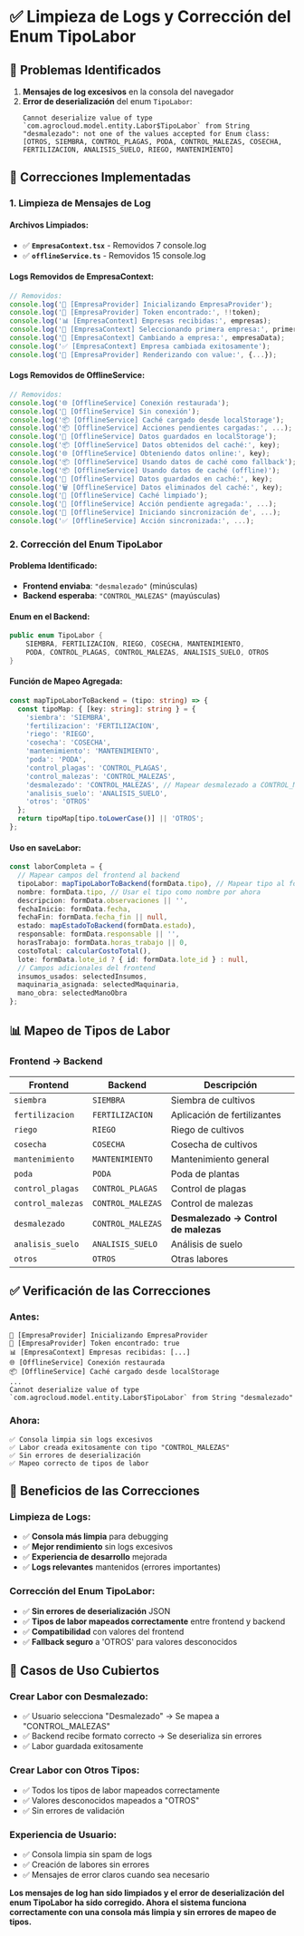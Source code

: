 # ✅ Limpieza de Logs y Corrección del Enum TipoLabor

## 🎯 **Problemas Identificados**

1. **Mensajes de log excesivos** en la consola del navegador
2. **Error de deserialización** del enum `TipoLabor`:
   ```
   Cannot deserialize value of type `com.agrocloud.model.entity.Labor$TipoLabor` from String "desmalezado": not one of the values accepted for Enum class: [OTROS, SIEMBRA, CONTROL_PLAGAS, PODA, CONTROL_MALEZAS, COSECHA, FERTILIZACION, ANALISIS_SUELO, RIEGO, MANTENIMIENTO]
   ```

## 🔧 **Correcciones Implementadas**

### **1. Limpieza de Mensajes de Log**

#### **Archivos Limpiados:**
- ✅ **`EmpresaContext.tsx`** - Removidos 7 console.log
- ✅ **`offlineService.ts`** - Removidos 15 console.log

#### **Logs Removidos de EmpresaContext:**
```typescript
// Removidos:
console.log('🏢 [EmpresaProvider] Inicializando EmpresaProvider');
console.log('🔑 [EmpresaProvider] Token encontrado:', !!token);
console.log('📊 [EmpresaContext] Empresas recibidas:', empresas);
console.log('🏢 [EmpresaContext] Seleccionando primera empresa:', primeraEmpresa);
console.log('🔄 [EmpresaContext] Cambiando a empresa:', empresaData);
console.log('✅ [EmpresaContext] Empresa cambiada exitosamente');
console.log('🏢 [EmpresaProvider] Renderizando con value:', {...});
```

#### **Logs Removidos de OfflineService:**
```typescript
// Removidos:
console.log('🌐 [OfflineService] Conexión restaurada');
console.log('📴 [OfflineService] Sin conexión');
console.log('📦 [OfflineService] Caché cargado desde localStorage');
console.log('📦 [OfflineService] Acciones pendientes cargadas:', ...);
console.log('💾 [OfflineService] Datos guardados en localStorage');
console.log('📦 [OfflineService] Datos obtenidos del caché:', key);
console.log('🌐 [OfflineService] Obteniendo datos online:', key);
console.log('📦 [OfflineService] Usando datos de caché como fallback');
console.log('📦 [OfflineService] Usando datos de caché (offline)');
console.log('💾 [OfflineService] Datos guardados en caché:', key);
console.log('🗑️ [OfflineService] Datos eliminados del caché:', key);
console.log('🧹 [OfflineService] Caché limpiado');
console.log('📝 [OfflineService] Acción pendiente agregada:', ...);
console.log('🔄 [OfflineService] Iniciando sincronización de', ...);
console.log('✅ [OfflineService] Acción sincronizada:', ...);
```

### **2. Corrección del Enum TipoLabor**

#### **Problema Identificado:**
- **Frontend enviaba**: `"desmalezado"` (minúsculas)
- **Backend esperaba**: `"CONTROL_MALEZAS"` (mayúsculas)

#### **Enum en el Backend:**
```java
public enum TipoLabor {
    SIEMBRA, FERTILIZACION, RIEGO, COSECHA, MANTENIMIENTO, 
    PODA, CONTROL_PLAGAS, CONTROL_MALEZAS, ANALISIS_SUELO, OTROS
}
```

#### **Función de Mapeo Agregada:**
```typescript
const mapTipoLaborToBackend = (tipo: string) => {
  const tipoMap: { [key: string]: string } = {
    'siembra': 'SIEMBRA',
    'fertilizacion': 'FERTILIZACION',
    'riego': 'RIEGO',
    'cosecha': 'COSECHA',
    'mantenimiento': 'MANTENIMIENTO',
    'poda': 'PODA',
    'control_plagas': 'CONTROL_PLAGAS',
    'control_malezas': 'CONTROL_MALEZAS',
    'desmalezado': 'CONTROL_MALEZAS', // Mapear desmalezado a CONTROL_MALEZAS
    'analisis_suelo': 'ANALISIS_SUELO',
    'otros': 'OTROS'
  };
  return tipoMap[tipo.toLowerCase()] || 'OTROS';
};
```

#### **Uso en saveLabor:**
```typescript
const laborCompleta = {
  // Mapear campos del frontend al backend
  tipoLabor: mapTipoLaborToBackend(formData.tipo), // Mapear tipo al formato del backend
  nombre: formData.tipo, // Usar el tipo como nombre por ahora
  descripcion: formData.observaciones || '',
  fechaInicio: formData.fecha,
  fechaFin: formData.fecha_fin || null,
  estado: mapEstadoToBackend(formData.estado),
  responsable: formData.responsable || '',
  horasTrabajo: formData.horas_trabajo || 0,
  costoTotal: calcularCostoTotal(),
  lote: formData.lote_id ? { id: formData.lote_id } : null,
  // Campos adicionales del frontend
  insumos_usados: selectedInsumos,
  maquinaria_asignada: selectedMaquinaria,
  mano_obra: selectedManoObra
};
```

## 📊 **Mapeo de Tipos de Labor**

### **Frontend → Backend**

| Frontend | Backend | Descripción |
|----------|---------|-------------|
| `siembra` | `SIEMBRA` | Siembra de cultivos |
| `fertilizacion` | `FERTILIZACION` | Aplicación de fertilizantes |
| `riego` | `RIEGO` | Riego de cultivos |
| `cosecha` | `COSECHA` | Cosecha de cultivos |
| `mantenimiento` | `MANTENIMIENTO` | Mantenimiento general |
| `poda` | `PODA` | Poda de plantas |
| `control_plagas` | `CONTROL_PLAGAS` | Control de plagas |
| `control_malezas` | `CONTROL_MALEZAS` | Control de malezas |
| `desmalezado` | `CONTROL_MALEZAS` | **Desmalezado → Control de malezas** |
| `analisis_suelo` | `ANALISIS_SUELO` | Análisis de suelo |
| `otros` | `OTROS` | Otras labores |

## ✅ **Verificación de las Correcciones**

### **Antes:**
```
🏢 [EmpresaProvider] Inicializando EmpresaProvider
🔑 [EmpresaProvider] Token encontrado: true
📊 [EmpresaContext] Empresas recibidas: [...]
🌐 [OfflineService] Conexión restaurada
📦 [OfflineService] Caché cargado desde localStorage
...
Cannot deserialize value of type `com.agrocloud.model.entity.Labor$TipoLabor` from String "desmalezado"
```

### **Ahora:**
```
✅ Consola limpia sin logs excesivos
✅ Labor creada exitosamente con tipo "CONTROL_MALEZAS"
✅ Sin errores de deserialización
✅ Mapeo correcto de tipos de labor
```

## 🎉 **Beneficios de las Correcciones**

### **Limpieza de Logs:**
- ✅ **Consola más limpia** para debugging
- ✅ **Mejor rendimiento** sin logs excesivos
- ✅ **Experiencia de desarrollo** mejorada
- ✅ **Logs relevantes** mantenidos (errores importantes)

### **Corrección del Enum TipoLabor:**
- ✅ **Sin errores de deserialización** JSON
- ✅ **Tipos de labor mapeados correctamente** entre frontend y backend
- ✅ **Compatibilidad** con valores del frontend
- ✅ **Fallback seguro** a 'OTROS' para valores desconocidos

## 🔧 **Casos de Uso Cubiertos**

### **Crear Labor con Desmalezado:**
- ✅ Usuario selecciona "Desmalezado" → Se mapea a "CONTROL_MALEZAS"
- ✅ Backend recibe formato correcto → Se deserializa sin errores
- ✅ Labor guardada exitosamente

### **Crear Labor con Otros Tipos:**
- ✅ Todos los tipos de labor mapeados correctamente
- ✅ Valores desconocidos mapeados a "OTROS"
- ✅ Sin errores de validación

### **Experiencia de Usuario:**
- ✅ Consola limpia sin spam de logs
- ✅ Creación de labores sin errores
- ✅ Mensajes de error claros cuando sea necesario

**Los mensajes de log han sido limpiados y el error de deserialización del enum TipoLabor ha sido corregido. Ahora el sistema funciona correctamente con una consola más limpia y sin errores de mapeo de tipos.**



